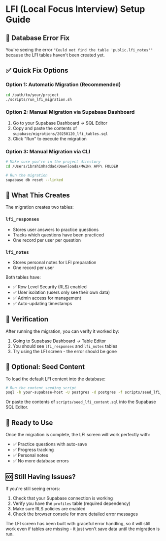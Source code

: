 # LFI (Local Focus Interview) Setup Guide

## 🚨 Database Error Fix

You're seeing the error `"Could not find the table 'public.lfi_notes'"` because the LFI tables haven't been created yet.

## ✅ Quick Fix Options

### Option 1: Automatic Migration (Recommended)
```bash
cd /path/to/your/project
./scripts/run_lfi_migration.sh
```

### Option 2: Manual Migration via Supabase Dashboard
1. Go to your Supabase Dashboard → SQL Editor
2. Copy and paste the contents of `supabase/migrations/20250120_lfi_tables.sql`
3. Click "Run" to execute the migration

### Option 3: Manual Migration via CLI
```bash
# Make sure you're in the project directory
cd /Users/ibrahimhaddad/Downloads/MAIN\ APP\ FOLDER

# Run the migration
supabase db reset --linked
```

## 🎯 What This Creates

The migration creates two tables:

### `lfi_responses`
- Stores user answers to practice questions
- Tracks which questions have been practiced
- One record per user per question

### `lfi_notes` 
- Stores personal notes for LFI preparation
- One record per user

Both tables have:
- ✅ Row Level Security (RLS) enabled
- ✅ User isolation (users only see their own data)
- ✅ Admin access for management
- ✅ Auto-updating timestamps

## 🔧 Verification

After running the migration, you can verify it worked by:

1. Going to Supabase Dashboard → Table Editor
2. You should see `lfi_responses` and `lfi_notes` tables
3. Try using the LFI screen - the error should be gone

## 📝 Optional: Seed Content

To load the default LFI content into the database:

```bash
# Run the content seeding script
psql -h your-supabase-host -U postgres -d postgres -f scripts/seed_lfi_content.sql
```

Or paste the contents of `scripts/seed_lfi_content.sql` into the Supabase SQL Editor.

## 🎉 Ready to Use

Once the migration is complete, the LFI screen will work perfectly with:
- ✅ Practice questions with auto-save
- ✅ Progress tracking
- ✅ Personal notes
- ✅ No more database errors

## 🆘 Still Having Issues?

If you're still seeing errors:

1. Check that your Supabase connection is working
2. Verify you have the `profiles` table (required dependency)
3. Make sure RLS policies are enabled
4. Check the browser console for more detailed error messages

The LFI screen has been built with graceful error handling, so it will still work even if tables are missing - it just won't save data until the migration is run.




